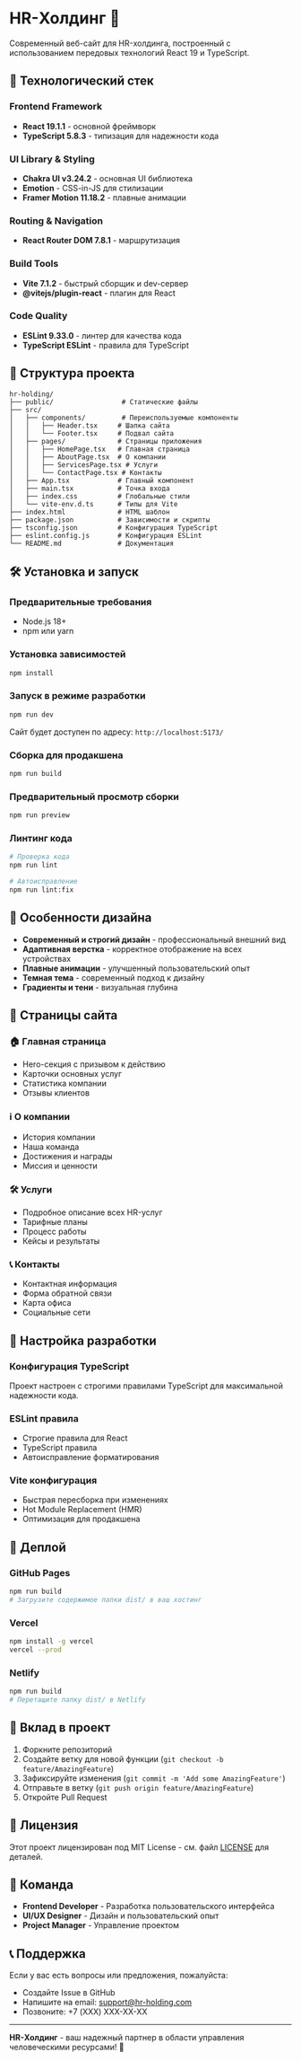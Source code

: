 # HR-Холдинг 🌟

Современный веб-сайт для HR-холдинга, построенный с использованием передовых технологий React 19 и TypeScript.

## 🚀 Технологический стек

### Frontend Framework
- **React 19.1.1** - основной фреймворк
- **TypeScript 5.8.3** - типизация для надежности кода

### UI Library & Styling
- **Chakra UI v3.24.2** - основная UI библиотека
- **Emotion** - CSS-in-JS для стилизации
- **Framer Motion 11.18.2** - плавные анимации

### Routing & Navigation
- **React Router DOM 7.8.1** - маршрутизация

### Build Tools
- **Vite 7.1.2** - быстрый сборщик и dev-сервер
- **@vitejs/plugin-react** - плагин для React

### Code Quality
- **ESLint 9.33.0** - линтер для качества кода
- **TypeScript ESLint** - правила для TypeScript

## 📁 Структура проекта

```
hr-holding/
├── public/                 # Статические файлы
├── src/
│   ├── components/         # Переиспользуемые компоненты
│   │   ├── Header.tsx     # Шапка сайта
│   │   └── Footer.tsx     # Подвал сайта
│   ├── pages/             # Страницы приложения
│   │   ├── HomePage.tsx   # Главная страница
│   │   ├── AboutPage.tsx  # О компании
│   │   ├── ServicesPage.tsx # Услуги
│   │   └── ContactPage.tsx # Контакты
│   ├── App.tsx            # Главный компонент
│   ├── main.tsx           # Точка входа
│   ├── index.css          # Глобальные стили
│   └── vite-env.d.ts      # Типы для Vite
├── index.html             # HTML шаблон
├── package.json           # Зависимости и скрипты
├── tsconfig.json          # Конфигурация TypeScript
├── eslint.config.js       # Конфигурация ESLint
└── README.md              # Документация
```

## 🛠️ Установка и запуск

### Предварительные требования
- Node.js 18+ 
- npm или yarn

### Установка зависимостей
```bash
npm install
```

### Запуск в режиме разработки
```bash
npm run dev
```
Сайт будет доступен по адресу: `http://localhost:5173/`

### Сборка для продакшена
```bash
npm run build
```

### Предварительный просмотр сборки
```bash
npm run preview
```

### Линтинг кода
```bash
# Проверка кода
npm run lint

# Автоисправление
npm run lint:fix
```

## 🎨 Особенности дизайна

- **Современный и строгий дизайн** - профессиональный внешний вид
- **Адаптивная верстка** - корректное отображение на всех устройствах
- **Плавные анимации** - улучшенный пользовательский опыт
- **Темная тема** - современный подход к дизайну
- **Градиенты и тени** - визуальная глубина

## 📱 Страницы сайта

### 🏠 Главная страница
- Hero-секция с призывом к действию
- Карточки основных услуг
- Статистика компании
- Отзывы клиентов

### ℹ️ О компании
- История компании
- Наша команда
- Достижения и награды
- Миссия и ценности

### 🛠️ Услуги
- Подробное описание всех HR-услуг
- Тарифные планы
- Процесс работы
- Кейсы и результаты

### 📞 Контакты
- Контактная информация
- Форма обратной связи
- Карта офиса
- Социальные сети

## 🔧 Настройка разработки

### Конфигурация TypeScript
Проект настроен с строгими правилами TypeScript для максимальной надежности кода.

### ESLint правила
- Строгие правила для React
- TypeScript правила
- Автоисправление форматирования

### Vite конфигурация
- Быстрая пересборка при изменениях
- Hot Module Replacement (HMR)
- Оптимизация для продакшена

## 🚀 Деплой

### GitHub Pages
```bash
npm run build
# Загрузите содержимое папки dist/ в ваш хостинг
```

### Vercel
```bash
npm install -g vercel
vercel --prod
```

### Netlify
```bash
npm run build
# Перетащите папку dist/ в Netlify
```

## 🤝 Вклад в проект

1. Форкните репозиторий
2. Создайте ветку для новой функции (`git checkout -b feature/AmazingFeature`)
3. Зафиксируйте изменения (`git commit -m 'Add some AmazingFeature'`)
4. Отправьте в ветку (`git push origin feature/AmazingFeature`)
5. Откройте Pull Request

## 📄 Лицензия

Этот проект лицензирован под MIT License - см. файл [LICENSE](LICENSE) для деталей.

## 👥 Команда

- **Frontend Developer** - Разработка пользовательского интерфейса
- **UI/UX Designer** - Дизайн и пользовательский опыт
- **Project Manager** - Управление проектом

## 📞 Поддержка

Если у вас есть вопросы или предложения, пожалуйста:
- Создайте Issue в GitHub
- Напишите на email: support@hr-holding.com
- Позвоните: +7 (XXX) XXX-XX-XX

---

**HR-Холдинг** - ваш надежный партнер в области управления человеческими ресурсами! 🚀